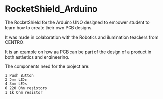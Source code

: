 # RocketShield_Arduino
The RocketShield for the Arduino UNO designed to empower student to learn how to create their own PCB designs.  

It was made in colaboration with the Robotics and ilumination teachers from CENTRO. 

It is an example on how aa PCB can be part of the design of a product in both asthetics and engineering. 

The components need for the project are: 

    1 Push Button 
    2 5mm LEDs 
    4 3mm LEDs 
    6 220 Ohm resistors
    1 1k Ohm resistor

